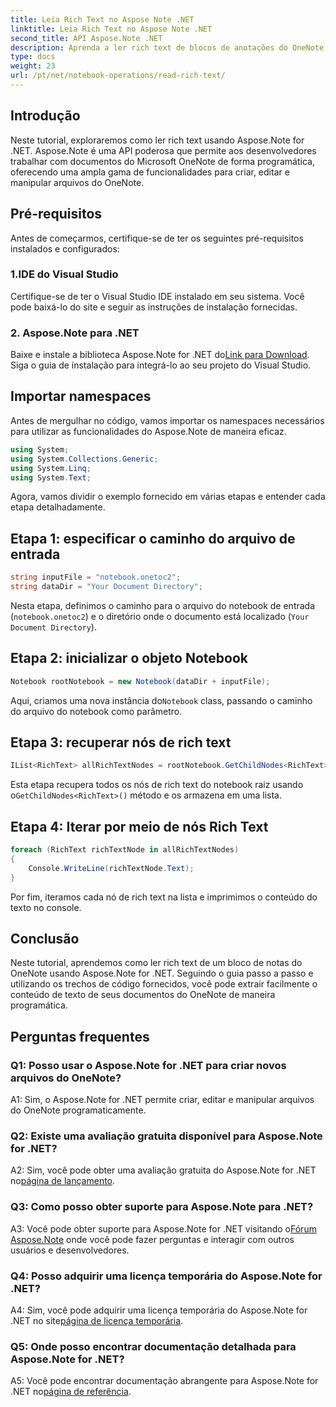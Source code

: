 ```yaml
---
title: Leia Rich Text no Aspose Note .NET
linktitle: Leia Rich Text no Aspose Note .NET
second_title: API Aspose.Note .NET
description: Aprenda a ler rich text de blocos de anotações do OneNote programaticamente usando Aspose.Note for .NET. Siga nosso tutorial passo a passo para fácil integração.
type: docs
weight: 23
url: /pt/net/notebook-operations/read-rich-text/
---
```

## Introdução

Neste tutorial, exploraremos como ler rich text usando Aspose.Note for .NET. Aspose.Note é uma API poderosa que permite aos desenvolvedores trabalhar com documentos do Microsoft OneNote de forma programática, oferecendo uma ampla gama de funcionalidades para criar, editar e manipular arquivos do OneNote.

## Pré-requisitos

Antes de começarmos, certifique-se de ter os seguintes pré-requisitos instalados e configurados:

### 1.IDE do Visual Studio

Certifique-se de ter o Visual Studio IDE instalado em seu sistema. Você pode baixá-lo do site e seguir as instruções de instalação fornecidas.

### 2. Aspose.Note para .NET

 Baixe e instale a biblioteca Aspose.Note for .NET do[Link para Download](https://releases.aspose.com/note/net/). Siga o guia de instalação para integrá-lo ao seu projeto do Visual Studio.

## Importar namespaces

Antes de mergulhar no código, vamos importar os namespaces necessários para utilizar as funcionalidades do Aspose.Note de maneira eficaz.

```csharp
using System;
using System.Collections.Generic;
using System.Linq;
using System.Text;
```

Agora, vamos dividir o exemplo fornecido em várias etapas e entender cada etapa detalhadamente.

## Etapa 1: especificar o caminho do arquivo de entrada

```csharp
string inputFile = "notebook.onetoc2";
string dataDir = "Your Document Directory";
```

Nesta etapa, definimos o caminho para o arquivo do notebook de entrada (`notebook.onetoc2`) e o diretório onde o documento está localizado (`Your Document Directory`).

## Etapa 2: inicializar o objeto Notebook

```csharp
Notebook rootNotebook = new Notebook(dataDir + inputFile);
```

 Aqui, criamos uma nova instância do`Notebook` class, passando o caminho do arquivo do notebook como parâmetro.

## Etapa 3: recuperar nós de rich text

```csharp
IList<RichText> allRichTextNodes = rootNotebook.GetChildNodes<RichText>();
```

 Esta etapa recupera todos os nós de rich text do notebook raiz usando o`GetChildNodes<RichText>()` método e os armazena em uma lista.

## Etapa 4: Iterar por meio de nós Rich Text

```csharp
foreach (RichText richTextNode in allRichTextNodes)
{
    Console.WriteLine(richTextNode.Text);
}
```

Por fim, iteramos cada nó de rich text na lista e imprimimos o conteúdo do texto no console.

## Conclusão

Neste tutorial, aprendemos como ler rich text de um bloco de notas do OneNote usando Aspose.Note for .NET. Seguindo o guia passo a passo e utilizando os trechos de código fornecidos, você pode extrair facilmente o conteúdo de texto de seus documentos do OneNote de maneira programática.

## Perguntas frequentes

### Q1: Posso usar o Aspose.Note for .NET para criar novos arquivos do OneNote?

A1: Sim, o Aspose.Note for .NET permite criar, editar e manipular arquivos do OneNote programaticamente.

### Q2: Existe uma avaliação gratuita disponível para Aspose.Note for .NET?

A2: Sim, você pode obter uma avaliação gratuita do Aspose.Note for .NET no[página de lançamento](https://releases.aspose.com/).

### Q3: Como posso obter suporte para Aspose.Note para .NET?

 A3: Você pode obter suporte para Aspose.Note for .NET visitando o[Fórum Aspose.Note](https://forum.aspose.com/c/note/28) onde você pode fazer perguntas e interagir com outros usuários e desenvolvedores.

### Q4: Posso adquirir uma licença temporária do Aspose.Note for .NET?

 A4: Sim, você pode adquirir uma licença temporária do Aspose.Note for .NET no site[página de licença temporária](https://purchase.aspose.com/temporary-license/).

### Q5: Onde posso encontrar documentação detalhada para Aspose.Note for .NET?

 A5: Você pode encontrar documentação abrangente para Aspose.Note for .NET no[página de referência](https://reference.aspose.com/note/net/).